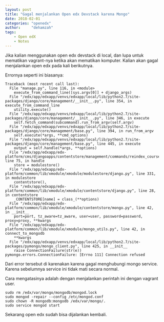 ```yaml
---
layout: post
title: "Gagal menjalankan Open edx Devstack karena Mongo"
date: 2018-02-01
categories: "openedx"
author:     "dehamzah"
tags:
    - Open edX
    - Notes
---
```


Jika kalian menggunakan open edx devstack di local, dan lupa untuk mematikan vagrant-nya ketika akan mematikan komputer. Kalian akan gagal menjalankan open edx pada kali berikutnya.

Errornya seperti ini biasanya:

```
Traceback (most recent call last):
  File "manage.py", line 116, in <module>
    execute_from_command_line([sys.argv[0]] + django_args)
  File "/edx/app/edxapp/venvs/edxapp/local/lib/python2.7/site-packages/django/core/management/__init__.py", line 354, in execute_from_command_line
    utility.execute()
  File "/edx/app/edxapp/venvs/edxapp/local/lib/python2.7/site-packages/django/core/management/__init__.py", line 346, in execute
    self.fetch_command(subcommand).run_from_argv(self.argv)
  File "/edx/app/edxapp/venvs/edxapp/local/lib/python2.7/site-packages/django/core/management/base.py", line 394, in run_from_argv
    self.execute(*args, **cmd_options)
  File "/edx/app/edxapp/venvs/edxapp/local/lib/python2.7/site-packages/django/core/management/base.py", line 445, in execute
    output = self.handle(*args, **options)
  File "/edx/app/edxapp/edx-platform/cms/djangoapps/contentstore/management/commands/reindex_course.py", line 75, in handle
    store = modulestore()
  File "/edx/app/edxapp/edx-platform/common/lib/xmodule/xmodule/modulestore/django.py", line 331, in modulestore
    contentstore(),
  File "/edx/app/edxapp/edx-platform/common/lib/xmodule/xmodule/contentstore/django.py", line 28, in contentstore
    _CONTENTSTORE[name] = class_(**options)
  File "/edx/app/edxapp/edx-platform/common/lib/xmodule/xmodule/contentstore/mongo.py", line 42, in __init__
    port=port, tz_aware=tz_aware, user=user, password=password, proxy=proxy, **kwargs
  File "/edx/app/edxapp/edx-platform/common/lib/xmodule/xmodule/mongo_utils.py", line 42, in connect_to_mongodb
    **kwargs
  File "/edx/app/edxapp/venvs/edxapp/local/lib/python2.7/site-packages/pymongo/mongo_client.py", line 425, in __init__
    raise ConnectionFailure(str(e))
pymongo.errors.ConnectionFailure: [Errno 111] Connection refused
```

Dari error tersebut di karenakan karena gagal menghubungi mongo service. Karena sebelumnya service ini tidak mati secara normal.

Cara mengatasinya adalah dengan menjalankan perintah ini dengan vagrant user.

```
sudo rm /edx/var/mongo/mongodb/mongod.lock
sudo mongod -repair --config /etc/mongod.conf
sudo chown -R mongodb:mongodb /edx/var/mongo/.
sudo service mongod start
```

Sekarang open edx sudah bisa dijalankan kembali.
